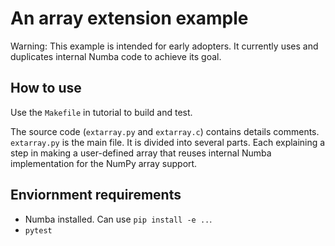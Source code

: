 # An array extension example

Warning: This example is intended for early adopters. 
         It currently uses and duplicates internal Numba code to achieve its goal. 

## How to use

Use the `Makefile` in tutorial to build and test.

The source code (`extarray.py` and `extarray.c`) contains details comments.
`extarray.py` is the main file. It is divided into several parts.
Each explaining a step in making a user-defined array that reuses internal
Numba implementation for the NumPy array support.

## Enviornment requirements

- Numba installed. Can use `pip install -e ..`.
- `pytest`

